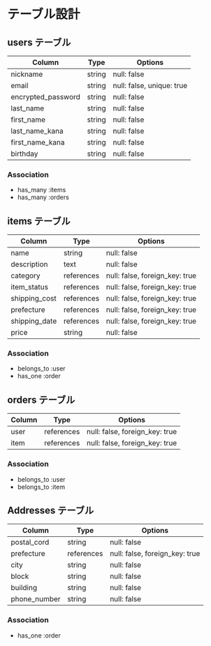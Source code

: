# テーブル設計

## users テーブル

| Column             | Type   | Options                   |
| ------------------ | ------ | ------------------------- |
| nickname           | string | null: false               |
| email              | string | null: false, unique: true |
| encrypted_password | string | null: false               |
| last_name          | string | null: false               |
| first_name         | string | null: false               |
| last_name_kana     | string | null: false               |
| first_name_kana    | string | null: false               |
| birthday           | string | null: false               |

### Association

- has_many :items
- has_many :orders

## items テーブル

| Column        | Type       | Options                            |
| ------------- | ---------- | ---------------------------------- |
| name          | string     | null: false                        |
| description   | text       | null: false                        |
| category      | references | null: false, foreign_key: true     |
| item_status   | references | null: false, foreign_key: true     |
| shipping_cost | references | null: false, foreign_key: true     |
| prefecture    | references | null: false, foreign_key: true     |
| shipping_date | references | null: false, foreign_key: true     |
| price         | string     | null: false                        |

### Association

- belongs_to :user
- has_one    :order

## orders テーブル

| Column | Type       | Options                        |
| -------| ---------- | ------------------------------ |
| user   | references | null: false, foreign_key: true |
| item   | references | null: false, foreign_key: true |

### Association

- belongs_to :user
- belongs_to :item

## Addresses テーブル

| Column       | Type       | Options                            |
| ------------ | ---------- | ---------------------------------- |
| postal_cord  | string     | null: false                        |
| prefecture   | references | null: false, foreign_key: true     |
| city         | string     | null: false                        |
| block        | string     | null: false                        |
| building     | string     | null: false                        |
| phone_number | string     | null: false                        |

### Association

- has_one    :order